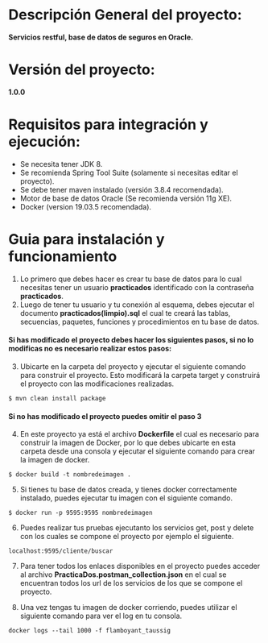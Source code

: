 # Descripción General del proyecto: 
**Servicios restful, base de datos de seguros en Oracle.**

# Versión del proyecto:
**1.0.0**

# Requisitos para integración y ejecución:
* Se necesita tener JDK 8.
* Se recomienda Spring Tool Suite (solamente si necesitas editar el proyecto).
* Se debe tener maven instalado (versión 3.8.4 recomendada).
* Motor de base de datos Oracle (Se recomienda versión 11g XE).
* Docker (version 19.03.5 recomendada).

# Guia para instalación y funcionamiento

1. Lo primero que debes hacer es crear tu base de datos para lo cual necesitas tener un usuario **practicados** identificado con la contraseña **practicados**.
2. Luego de tener tu usuario y tu conexión al esquema, debes ejecutar el documento **practicados(limpio).sql** el cual te creará las tablas, secuencias, paquetes, funciones y procedimientos en tu base de datos.

#### Si has modificado el proyecto debes hacer los siguientes pasos, si no lo modificas no es necesario realizar estos pasos:

3. Ubicarte en la carpeta del proyecto y ejecutar el siguiente comando para construir el proyecto. Esto modificará la carpeta target y construirá el proyecto con las modificaciones realizadas.

`$ mvn clean install package`

#### Si no has modificado el proyecto puedes omitir el paso 3

4. En este proyecto ya está el archivo **Dockerfile** el cual es necesario para construir la imagen de Docker, por lo que debes ubicarte en esta carpeta desde una consola y ejecutar el siguiente comando para crear la imagen de docker.

`$ docker build -t nombredeimagen .`

5. Si tienes tu base de datos creada, y tienes docker correctamente instalado, puedes ejecutar tu imagen con el siguiente comando.

`$ docker run -p 9595:9595 nombredeimagen`

6. Puedes realizar tus pruebas ejecutanto los servicios get, post y delete con los cuales se compone el proyecto por ejemplo el siguiente.

`localhost:9595/cliente/buscar`

7. Para tener todos los enlaces disponibles en el proyecto puedes acceder al archivo **PracticaDos.postman_collection.json** en el cual se encuentran todos los url de los servicios de los que se compone el proyecto.

8. Una vez tengas tu imagen de docker corriendo, puedes utilizar el siguiente comando para ver el log en tu consola.

`docker logs --tail 1000 -f flamboyant_taussig`
